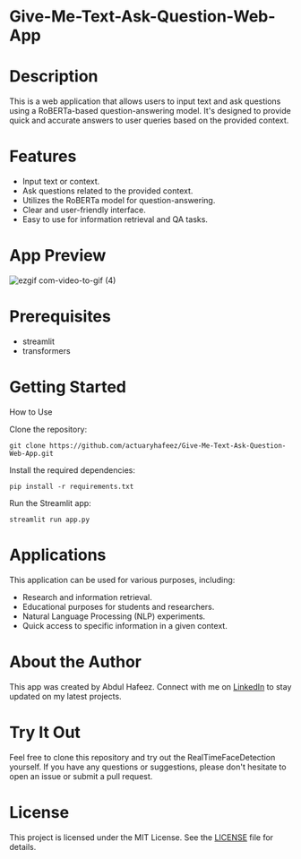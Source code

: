 # Give-Me-Text-Ask-Question-Web-App

# Description
This is a web application that allows users to input text and ask questions using a RoBERTa-based question-answering model. It's designed to provide quick and accurate answers to user queries based on the provided context.

# Features
- Input text or context.
- Ask questions related to the provided context.
- Utilizes the RoBERTa model for question-answering.
- Clear and user-friendly interface.
- Easy to use for information retrieval and QA tasks.

# App Preview
![ezgif com-video-to-gif (4)](https://github.com/actuaryhafeez/Give-Me-Text-Ask-Question-Web-App/assets/55107467/4c3df392-0e6a-4a19-ab71-05fb22623b9c)

# Prerequisites
- streamlit
- transformers


# Getting Started
 How to Use
 
Clone the repository:

    git clone https://github.com/actuaryhafeez/Give-Me-Text-Ask-Question-Web-App.git

Install the required dependencies:

    pip install -r requirements.txt

Run the Streamlit app:

    streamlit run app.py

# Applications
This application can be used for various purposes, including:

- Research and information retrieval.
- Educational purposes for students and researchers.
- Natural Language Processing (NLP) experiments.
- Quick access to specific information in a given context.

# About the Author

This app was created by Abdul Hafeez. Connect with me on [LinkedIn](https://www.linkedin.com/in/abdul-hafeez-ds/) to stay updated on my latest projects.

# Try It Out
Feel free to clone this repository and try out the RealTimeFaceDetection yourself. If you have any questions or suggestions, please don't hesitate to open an issue or submit a pull request.


# License

This project is licensed under the MIT License. See the [LICENSE](LICENSE) file for details.
